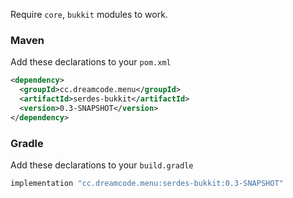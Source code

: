 Require ``core``, ``bukkit`` modules to work.
### Maven
Add these declarations to your ``pom.xml``

```xml
<dependency>
  <groupId>cc.dreamcode.menu</groupId>
  <artifactId>serdes-bukkit</artifactId>
  <version>0.3-SNAPSHOT</version>
</dependency>
```

### Gradle
Add these declarations to your ``build.gradle``

```gradle
implementation "cc.dreamcode.menu:serdes-bukkit:0.3-SNAPSHOT"
```